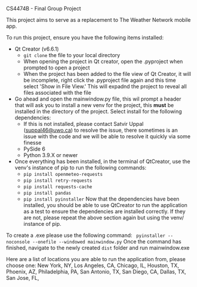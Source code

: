 CS4474B - Final Group Project

This project aims to serve as a replacement to The Weather Network mobile app. 


To run this project, ensure you have the following items installed:
  - Qt Creator (v6.6.1)
      - ```git clone``` the file to your local directory
      - When opening the project in Qt creator, open the .pyproject when prompted to open a project
      - When the project has been added to the file view of Qt Creator, it will be incomplete, right click the .pyproject file again and this time select 'Show in File View.' This will expadnd the project to reveal all files associated with the file
  - Go ahead and open the mainwindow.py file, this wil prompt a header that will ask you to install a new venv for the project, this **must** be installed in the directory of the project. Select install for the following dependencies:
      - If this is not installed, please contact Satvir Uppal (suppal46@uwo.ca) to resolve the issue, there sometimes is an issue with the code and we will be able to resolve it quickly via some finesse
      - PySide 6
      - Python 3.9.X or newer
  - Once everything has been installed, in the terminal of QtCreator, use the venv's instance of pip to run the following commands:
      - ```pip install openmeteo-requests```
      - ```pip install retry-requests```
      - ```pip install requests-cache```
      - ```pip install pandas```
      - ```pip install pyinstaller```
Now that the dependencies have been installed, you should be able to use QtCreator to run the application as a test to ensure the dependencies are installed correctly. If they are not, please repeat the above section again but using the venv/ instance of pip.

To create a .exe please use the following command:
``` pyinstaller --noconsole --onefile --windowed mainwindow.py```
Once the command has finished, navigate to the newly created ```dist``` folder and run mainwindow.exe

Here are a list of locations you are able to run the application from, please choose one:
			      New York, NY,
            Los Angeles, CA,
            Chicago, IL,
            Houston, TX,
            Phoenix, AZ,
            Philadelphia, PA,
            San Antonio, TX,
            San Diego, CA,
            Dallas, TX,
            San Jose, FL,
    
